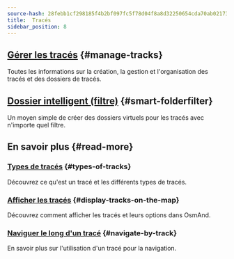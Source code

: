```yaml
---
source-hash: 28febb1cf298185f4b2bf097fc5f78d04f8a8d32250654cda70ab0217322430f
title:  Tracés
sidebar_position: 8
---
```


## [Gérer les tracés](./manage-tracks.md) {#manage-tracks}

Toutes les informations sur la création, la gestion et l'organisation des tracés et des dossiers de tracés.

## [Dossier intelligent (filtre)](./smart-folder.md) {#smart-folderfilter}

Un moyen simple de créer des dossiers virtuels pour les tracés avec n'importe quel filtre.

## En savoir plus {#read-more}

### [Types de tracés](../../map/tracks/index.md#types-of-tracks) {#types-of-tracks}

Découvrez ce qu'est un tracé et les différents types de tracés.

### [Afficher les tracés](../../map/tracks/index.md#display-tracks-on-the-map) {#display-tracks-on-the-map}

Découvrez comment afficher les tracés et leurs options dans OsmAnd.

### [Naviguer le long d'un tracé](../../navigation/setup/gpx-navigation.md) {#navigate-by-track}

En savoir plus sur l'utilisation d'un tracé pour la navigation.